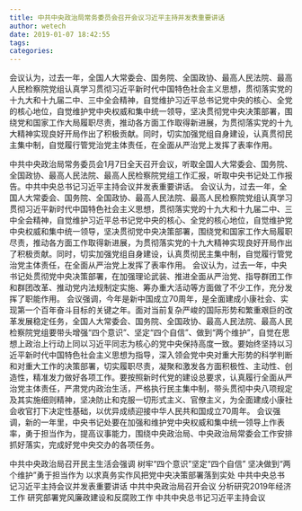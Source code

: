 ```yaml
---
title: 中共中央政治局常务委员会召开会议习近平主持并发表重要讲话
author: wetech
date: 2019-01-07 18:42:55
tags: 
categories: 
---
```

会议认为，过去一年，全国人大常委会、国务院、全国政协、最高人民法院、最高人民检察院党组认真学习贯彻习近平新时代中国特色社会主义思想，贯彻落实党的十九大和十九届二中、三中全会精神，自觉维护习近平总书记党中央的核心、全党的核心地位，自觉维护党中央权威和集中统一领导，坚决贯彻党中央决策部署，围绕党和国家工作大局履职尽责，推动各方面工作取得新进展，为贯彻落实党的十九大精神实现良好开局作出了积极贡献。同时，切实加强党组自身建设，认真贯彻民主集中制，自觉履行管党治党主体责任，在全面从严治党上发挥了表率作用。
<!-- more -->
中共中央政治局常务委员会1月7日全天召开会议，听取全国人大常委会、国务院、全国政协、最高人民法院、最高人民检察院党组工作汇报，听取中央书记处工作报告。中共中央总书记习近平主持会议并发表重要讲话。
会议认为，过去一年，全国人大常委会、国务院、全国政协、最高人民法院、最高人民检察院党组认真学习贯彻习近平新时代中国特色社会主义思想，贯彻落实党的十九大和十九届二中、三中全会精神，自觉维护习近平总书记党中央的核心、全党的核心地位，自觉维护党中央权威和集中统一领导，坚决贯彻党中央决策部署，围绕党和国家工作大局履职尽责，推动各方面工作取得新进展，为贯彻落实党的十九大精神实现良好开局作出了积极贡献。同时，切实加强党组自身建设，认真贯彻民主集中制，自觉履行管党治党主体责任，在全面从严治党上发挥了表率作用。
会议认为，过去一年，中央书记处贯彻党中央决策部署，在加强理论武装、推进全面从严治党、指导群团工作和群团改革、推动党内法规制定实施、筹办重大活动等方面做了不少工作，充分发挥了职能作用。
会议强调，今年是新中国成立70周年，是全面建成小康社会、实现第一个百年奋斗目标的关键之年。面对当前复杂严峻的国际形势和繁重艰巨的改革发展稳定任务，全国人大常委会、国务院、全国政协、最高人民法院、最高人民检察院党组要带头增强“四个意识”、坚定“四个自信”、做到“两个维护”，自觉在思想上政治上行动上同以习近平同志为核心的党中央保持高度一致。要始终坚持以习近平新时代中国特色社会主义思想为指导，深入领会党中央对重大形势的科学判断和对重大工作的决策部署，切实履职尽责，凝聚和激发各方面积极性、主动性、创造性，精准发力做好各项工作。要按照新时代党的建设总要求，认真履行全面从严治党主体责任，严肃党内政治生活，严格执行民主集中制，带头贯彻中央八项规定及其实施细则精神，坚决防止和克服一切形式主义、官僚主义，为全面建成小康社会收官打下决定性基础，以优异成绩迎接中华人民共和国成立70周年。
会议强调，新的一年里，中央书记处要在加强和维护党中央权威和集中统一领导上作表率，勇于担当作为，提高议事能力，围绕中央政治局、中央政治局常委会工作安排抓好落实，完成好党中央交办的各项任务。
 
 
中共中央政治局召开民主生活会强调树牢“四个意识”坚定“四个自信”坚决做到“两个维护”勇于担当作为以求真务实作风把党中央决策部署落到实处中共中央总书记习近平主持会议并发表重要讲话
中共中央政治局召开会议分析研究2019年经济工作研究部署党风廉政建设和反腐败工作中共中央总书记习近平主持会议
